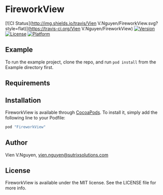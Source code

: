# FireworkView

[![CI Status](http://img.shields.io/travis/Vien V.Nguyen/FireworkView.svg?style=flat)](https://travis-ci.org/Vien V.Nguyen/FireworkView)
[![Version](https://img.shields.io/cocoapods/v/FireworkView.svg?style=flat)](http://cocoapods.org/pods/FireworkView)
[![License](https://img.shields.io/cocoapods/l/FireworkView.svg?style=flat)](http://cocoapods.org/pods/FireworkView)
[![Platform](https://img.shields.io/cocoapods/p/FireworkView.svg?style=flat)](http://cocoapods.org/pods/FireworkView)

## Example

To run the example project, clone the repo, and run `pod install` from the Example directory first.

## Requirements

## Installation

FireworkView is available through [CocoaPods](http://cocoapods.org). To install
it, simply add the following line to your Podfile:

```ruby
pod "FireworkView"
```

## Author

Vien V.Nguyen, vien.nguyen@sutrixsolutions.com

## License

FireworkView is available under the MIT license. See the LICENSE file for more info.
